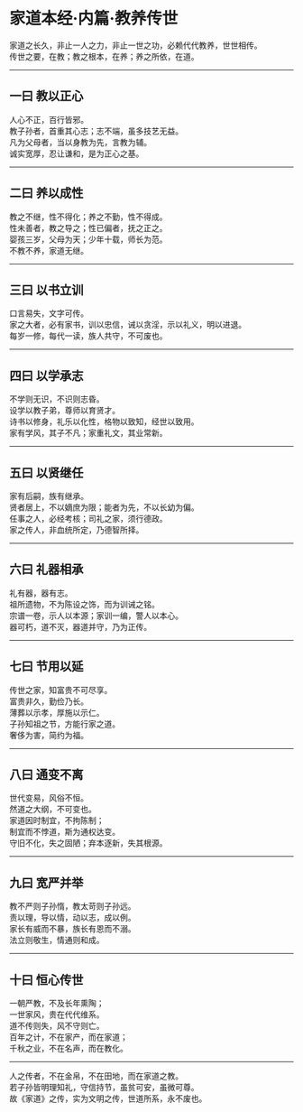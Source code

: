 # 家道本经·内篇·教养传世

家道之长久，非止一人之力，非止一世之功，必赖代代教养，世世相传。  
传世之要，在教；教之根本，在养；养之所依，在道。

---

## 一曰 教以正心

人心不正，百行皆邪。  
教子孙者，首重其心志；志不端，虽多技艺无益。  
凡为父母者，当以身教为先，言教为辅。  
诚实宽厚，忍让谦和，是为正心之基。

---

## 二曰 养以成性

教之不继，性不得化；养之不勤，性不得成。  
性未善者，教之导之；性已偏者，抚之正之。  
婴孩三岁，父母为天；少年十载，师长为范。  
不教不养，家道无继。

---

## 三曰 以书立训

口言易失，文字可传。  
家之大者，必有家书，训以忠信，诫以贪淫，示以礼义，明以进退。  
每岁一修，每代一读，族人共守，不可废也。

---

## 四曰 以学承志

不学则无识，不识则志昏。  
设学以教子弟，尊师以育贤才。  
诗书以修身，礼乐以化性，格物以致知，经世以致用。  
家有学风，其子不凡；家重礼文，其业常新。

---

## 五曰 以贤继任

家有后嗣，族有继承。  
贤者居上，不以嫡庶为限；能者为先，不以长幼为偏。  
任事之人，必经考核；司礼之家，须行德政。  
家之传人，非血统所定，乃德智所择。

---

## 六曰 礼器相承

礼有器，器有志。  
祖所遗物，不为陈设之饰，而为训诫之铭。  
宗谱一卷，示人以本源；家训一编，警人以本心。  
器可朽，道不灭，器道并守，乃为正传。

---

## 七曰 节用以延

传世之家，知富贵不可尽享。  
富贵非久，勤俭乃长。  
薄葬以示孝，厚施以示仁。  
子孙知祖之节，方能行家之道。  
奢侈为害，简约为福。

---

## 八曰 通变不离

世代变易，风俗不恒。  
然道之大纲，不可变也。  
家道因时制宜，不拘陈制；  
制宜而不悖道，斯为通权达变。  
守旧不化，失之固陋；弃本逐新，失其根源。

---

## 九曰 宽严并举

教不严则子孙惰，教太苛则子孙远。  
责以理，导以情，动以志，成以例。  
家长有威而不暴，族长有恩而不溺。  
法立则敬生，情通则和成。

---

## 十曰 恒心传世

一朝严教，不及长年熏陶；  
一世家风，贵在代代维系。  
道不传则失，风不守则亡。  
百年之计，不在家产，而在家道；  
千秋之业，不在名声，而在教化。

---


人之传者，不在金帛，不在田地，而在家道之教。  
若子孙皆明理知礼，守信持节，虽贫可安，虽微可尊。  
故《家道》之传，实为文明之传，世道所系，永不废也。
